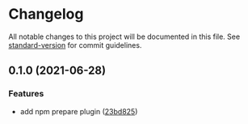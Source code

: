 # Changelog

All notable changes to this project will be documented in this file. See [standard-version](https://github.com/conventional-changelog/standard-version) for commit guidelines.

## 0.1.0 (2021-06-28)


### Features

* add npm prepare plugin ([23bd825](https://github.com/zppack/zp-plugin-prepare/commit/23bd8257dcf77a0420b40fa202953140ca69b70e))
